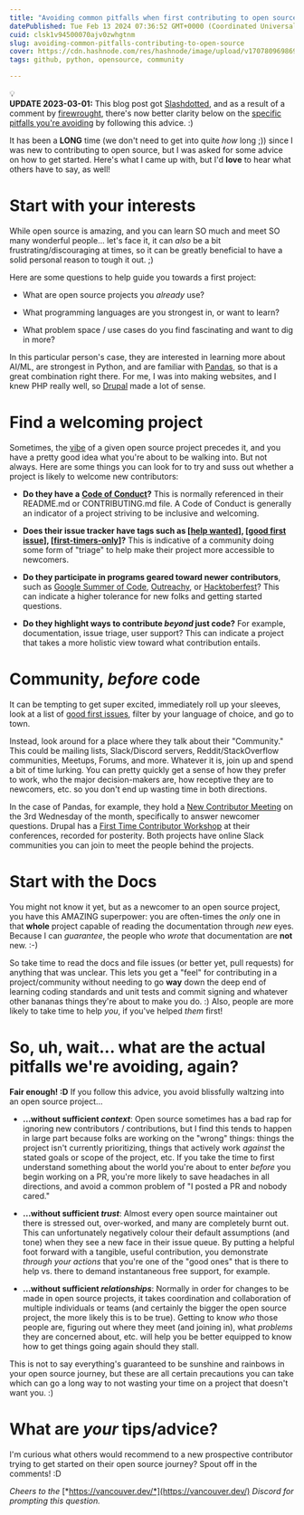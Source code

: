 ```yaml
---
title: "Avoiding common pitfalls when first contributing to open source"
datePublished: Tue Feb 13 2024 07:36:52 GMT+0000 (Coordinated Universal Time)
cuid: clsk1v94500070ajv0zwhgtnm
slug: avoiding-common-pitfalls-contributing-to-open-source
cover: https://cdn.hashnode.com/res/hashnode/image/upload/v1707809698699/a4982bf5-13dd-4430-8187-d0bc140e589f.jpeg
tags: github, python, opensource, community

---
```


<div data-node-type="callout">
<div data-node-type="callout-emoji">💡</div>
<div data-node-type="callout-text"><strong>UPDATE 2023-03-01:</strong> This blog post got <a target="_blank" rel="noopener noreferrer nofollow" href="https://developers.slashdot.org/story/24/02/29/0730233/avoiding-common-pitfalls-when-first-contributing-to-open-source" style="pointer-events: none">Slashdotted</a>, and as a result of a comment by <a target="_blank" rel="noopener noreferrer nofollow" href="https://slashdot.org/~firewrought" style="pointer-events: none">firewrought</a>, there's now better clarity below on the <a target="_blank" rel="noopener noreferrer nofollow" href="https://webchick.hashnode.dev/avoiding-common-pitfalls-contributing-to-open-source#heading-so-uh-wait-what-are-the-actual-pitfalls-were-avoiding-again" style="pointer-events: none">specific pitfalls you're avoiding</a> by following this advice. :)</div>
</div>

It has been a **LONG** time (we don't need to get into quite *how* long ;)) since I was new to contributing to open source, but I was asked for some advice on how to get started. Here's what I came up with, but I'd **love** to hear what others have to say, as well!

# Start with your interests

While open source is amazing, and you can learn SO much and meet SO many wonderful people... let's face it, it can *also* be a bit frustrating/discouraging at times, so it can be greatly beneficial to have a solid personal reason to tough it out. ;)

Here are some questions to help guide you towards a first project:

* What are open source projects you *already* use?
    
* What programming languages are you strongest in, or want to learn?
    
* What problem space / use cases do you find fascinating and want to dig in more?
    

In this particular person's case, they are interested in learning more about AI/ML, are strongest in Python, and are familiar with [Pandas](https://github.com/pandas-dev/pandas/), so that is a great combination right there. For me, I was into making websites, and I knew PHP really well, so [Drupal](https://www.drupal.org/) made a lot of sense.

# Find a welcoming project

Sometimes, the [vibe](https://lkml.iu.edu/hypermail/linux/kernel/2401.3/04208.html) of a given open source project precedes it, and you have a pretty good idea what you're about to be walking into. But not always. Here are some things you can look for to try and suss out whether a project is likely to welcome new contributors:

* **Do they have a** [**Code of Conduct**](https://www.contributor-covenant.org/version/1/4/code-of-conduct/)**?** This is normally referenced in their README.md or CONTRIBUTING.md file. A Code of Conduct is generally an indicator of a project striving to be inclusive and welcoming.
    
* **Does their issue tracker have tags such as \[**[**help wanted**](https://github.com/search?q=label%3Ahelp-wanted&type=issues)**\], \[**[**good first issue**](https://github.com/search?q=label%3Agood-first-issue&type=issues)**\], \[**[**first-timers-only**](https://github.com/search?q=label%3Afirst-timers-only&state=open&type=Issues)**\]?** This is indicative of a community doing some form of "triage" to help make their project more accessible to newcomers.
    
* **Do they participate in programs geared toward newer contributors**, such as [Google Summer of Code](https://summerofcode.withgoogle.com/), [Outreachy](https://www.outreachy.org/), or [Hacktoberfest](https://hacktoberfest.com/)? This can indicate a higher tolerance for new folks and getting started questions.
    
* **Do they highlight ways to contribute *beyond* just code?** For example, documentation, issue triage, user support? This can indicate a project that takes a more holistic view toward what contribution entails.
    

# Community, *before* code

It can be tempting to get super excited, immediately roll up your sleeves, look at a list of [good first issues](https://goodfirstissue.dev/), filter by your language of choice, and go to town.

Instead, look around for a place where they talk about their "Community." This could be mailing lists, Slack/Discord servers, Reddit/StackOverflow communities, Meetups, Forums, and more. Whatever it is, join up and spend a bit of time lurking. You can pretty quickly get a sense of how they prefer to work, who the major decision-makers are, how receptive they are to newcomers, etc. so you don't end up wasting time in both directions.

In the case of Pandas, for example, they hold a [New Contributor Meeting](https://pandas.pydata.org/docs/development/community.html#new-contributor-meeting) on the 3rd Wednesday of the month, specifically to answer newcomer questions. Drupal has a [First Time Contributor Workshop](https://www.youtube.com/watch?v=0K0uIgKaVNQ) at their conferences, recorded for posterity. Both projects have online Slack communities you can join to meet the people behind the projects.

# Start with the Docs

You might not know it yet, but as a newcomer to an open source project, you have this AMAZING superpower: you are often-times the *only* one in that **whole** project capable of reading the documentation through *new* eyes. Because I can *guarantee*, the people who *wrote* that documentation are **not** new. :-)

So take time to read the docs and file issues (or better yet, pull requests) for anything that was unclear. This lets you get a "feel" for contributing in a project/community without needing to go **way** down the deep end of learning coding standards and unit tests and commit signing and whatever other bananas things they're about to make you do. :) Also, people are more likely to take time to help *you*, if you've helped *them* first!

# So, uh, wait... what are the actual pitfalls we're avoiding, again?

**Fair enough! :D** If you follow this advice, you avoid blissfully waltzing into an open source project...

* **...without sufficient *context***: Open source sometimes has a bad rap for ignoring new contributors / contributions, but I find this tends to happen in large part because folks are working on the "wrong" things: things the project isn't currently prioritizing, things that actively work *against* the stated goals or scope of the project, etc. If you take the time to first understand something about the world you're about to enter *before* you begin working on a PR, you're more likely to save headaches in all directions, and avoid a common problem of "I posted a PR and nobody cared."
    
* **...without sufficient *trust***: Almost every open source maintainer out there is stressed out, over-worked, and many are completely burnt out. This can unfortunately negatively colour their default assumptions (and tone) when they see a new face in their issue queue. By putting a helpful foot forward with a tangible, useful contribution, you demonstrate *through your actions* that you're one of the "good ones" that is there to help vs. there to demand instantaneous free support, for example.
    
* **...without sufficient *relationships***: Normally in order for changes to be made in open source projects, it takes coordination and collaboration of multiple individuals or teams (and certainly the bigger the open source project, the more likely this is to be true). Getting to know *who* those people are, figuring out where they meet (and joining in), what *problems* they are concerned about, etc. will help you be better equipped to know how to get things going again should they stall.
    

This is not to say everything's guaranteed to be sunshine and rainbows in your open source journey, but these are all certain precautions you can take which can go a long way to not wasting your time on a project that doesn't want you. :)

# What are *your* tips/advice?

I'm curious what others would recommend to a new prospective contributor trying to get started on their open source journey? Spout off in the comments! :D

*Cheers to the* [*https://vancouver.dev/*](https://vancouver.dev/) *Discord for prompting this question.*